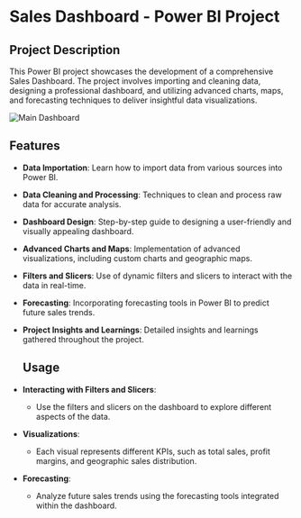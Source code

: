 # **Sales Dashboard - Power BI Project**

## **Project Description**
This Power BI project showcases the development of a comprehensive Sales Dashboard. The project involves importing and cleaning data, designing a professional dashboard, and utilizing advanced charts, maps, and forecasting techniques to deliver insightful data visualizations.


![Main Dashboard](https://github.com/user-attachments/assets/9f819064-ec95-40d2-b13e-d020c6e92d83)


## **Features**
- **Data Importation**: Learn how to import data from various sources into Power BI.
- **Data Cleaning and Processing**: Techniques to clean and process raw data for accurate analysis.
- **Dashboard Design**: Step-by-step guide to designing a user-friendly and visually appealing dashboard.
- **Advanced Charts and Maps**: Implementation of advanced visualizations, including custom charts and geographic maps.
- **Filters and Slicers**: Use of dynamic filters and slicers to interact with the data in real-time.
- **Forecasting**: Incorporating forecasting tools in Power BI to predict future sales trends.
- **Project Insights and Learnings**: Detailed insights and learnings gathered throughout the project.

  ## **Usage**
- **Interacting with Filters and Slicers**:
  - Use the filters and slicers on the dashboard to explore different aspects of the data.
  
- **Visualizations**:
  - Each visual represents different KPIs, such as total sales, profit margins, and geographic sales distribution.
  
- **Forecasting**:
  - Analyze future sales trends using the forecasting tools integrated within the dashboard.
